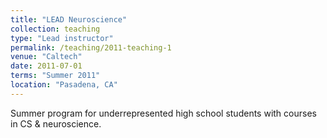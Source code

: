 ```yaml
---
title: "LEAD Neuroscience"
collection: teaching
type: "Lead instructor"
permalink: /teaching/2011-teaching-1
venue: "Caltech"
date: 2011-07-01
terms: "Summer 2011"
location: "Pasadena, CA"
---
```


Summer program for underrepresented high school students with courses in CS & neuroscience.